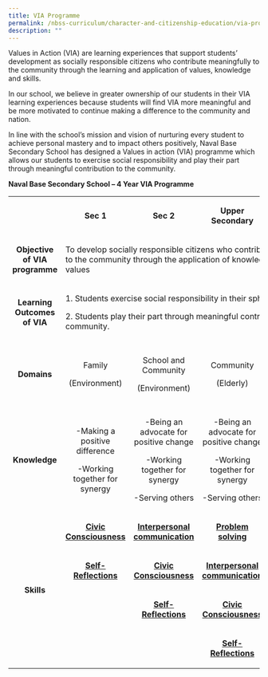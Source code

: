 ```yaml
---
title: VIA Programme
permalink: /nbss-curriculum/character-and-citizenship-education/via-programme
description: ""
---
```

<p>Values in Action (VIA) are learning experiences that support students&rsquo; development as socially responsible citizens who contribute meaningfully to the community through the learning and application of values, knowledge and skills.</p>
<p>In our school, we believe in greater ownership of our students in their VIA learning experiences because students will find VIA more meaningful and be more motivated to continue making a difference to the community and nation.</p>
<p>In line with the school&rsquo;s mission and vision of nurturing every student to achieve personal mastery and to impact others positively, Naval Base Secondary School has designed a Values in action (VIA) programme which allows our students to exercise social responsibility and play their part through meaningful contribution to the community.</p>
<p><strong>Naval Base Secondary School &ndash; 4 Year VIA Programme</strong></p>
<div>
<div>
<table>
<tbody>
<tr>
<td width="97">
<p><strong>&nbsp;</strong></p>
</td>
<td style="text-align: center;" width="144">
<p><strong>Sec 1</strong></p>
</td>
<td style="text-align: center;" width="164">
<p><strong>Sec 2</strong></p>
</td>
<td style="text-align: center;" width="157">
<p><strong>Upper Secondary</strong></p>
</td>
<td style="text-align: center;" width="145">
<p><strong>CCA</strong></p>
</td>
</tr>
<tr>
<td style="text-align: center;" width="97">
<p><strong>Objective of VIA programme</strong></p>
</td>
<td colspan="4" width="610">
<p>To develop socially responsible citizens who contribute meaningfully to the community through the application of knowledge, skills and values</p>
</td>
</tr>
<tr>
<td style="text-align: center;" width="97">
<p><strong>Learning Outcomes of VIA</strong></p>
</td>
<td colspan="4" width="610">
<p>1.&nbsp;Students exercise social responsibility in their sphere of influence.</p>
<p>2.&nbsp;Students play their part through meaningful contribution to the community.</p>
</td>
</tr>
<tr>
<td style="text-align: center;" width="97">
<p><strong>Domains</strong></p>
</td>
<td style="text-align: center;" width="144">
<p>Family</p>
<p>(Environment)</p>
</td>
<td style="text-align: center;" width="164">
<p>School and Community</p>
<p>(Environment)</p>
</td>
<td style="text-align: center;" width="157">
<p>Community</p>
<p>(Elderly)</p>
</td>
<td style="text-align: center;" width="145">
<p>School and Community</p>
<p>(Skill-based VIA)</p>
</td>
</tr>
<tr>
<td style="text-align: center;" width="97">
<p><strong>Knowledge</strong></p>
</td>
<td style="text-align: center;" width="144">
<p>-Making a positive difference</p>
<p>-Working together for synergy</p>
</td>
<td style="text-align: center;" width="164">
<p>-Being an advocate for positive change</p>
<p>-Working together for synergy</p>
<p>-Serving others</p>
</td>
<td style="text-align: center;" width="157">
<p>-Being an advocate for positive change</p>
<p>-Working together for synergy</p>
<p>-Serving others</p>
</td>
<td style="text-align: center;" width="145">
<p>-Being a positive influence</p>
<p>-Serving others</p>
</td>
</tr>
<tr>
<td style="text-align: center;" rowspan="4" width="97">
<p><strong>Skills</strong></p>
</td>
<td style="text-align: center;" width="144">
<p><strong><u>Civic Consciousness</u></strong></p>
</td>
<td style="text-align: center;" width="164">
<p><strong><u>Interpersonal communication</u></strong></p>
</td>
<td style="text-align: center;" width="157">
<p><strong><u>Problem solving</u></strong></p>
</td>
<td style="text-align: center;" width="145">
<p><strong><u>Problem solving</u></strong></p>
</td>
</tr>
<tr>
<td style="text-align: center;" width="144">
<p><strong><u>Self-Reflections</u></strong></p>
</td>
<td style="text-align: center;" width="164">
<p><strong><u>Civic Consciousness</u></strong></p>
</td>
<td style="text-align: center;" width="157">
<p><strong><u>Interpersonal communication</u></strong></p>
</td>
<td style="text-align: center;" width="145">
<p><strong><u>Interpersonal communication</u></strong></p>
</td>
</tr>
<tr>
<td style="text-align: center;" width="144">&nbsp;</td>
<td style="text-align: center;" width="164">
<p><strong><u>Self-Reflections</u></strong></p>
</td>
<td style="text-align: center;" width="157">
<p><strong><u>Civic Consciousness</u></strong></p>
</td>
<td style="text-align: center;" width="145">
<p><strong><u>Self-Reflections</u></strong></p>
</td>
</tr>
<tr>
<td style="text-align: center;" width="144">&nbsp;</td>
<td style="text-align: center;" width="164">&nbsp;</td>
<td style="text-align: center;" width="157">
<p><strong><u>Self-Reflections</u></strong></p>
</td>
<td style="text-align: center;" width="145">&nbsp;</td>
</tr>
</tbody>
</table>
</div>
</div>